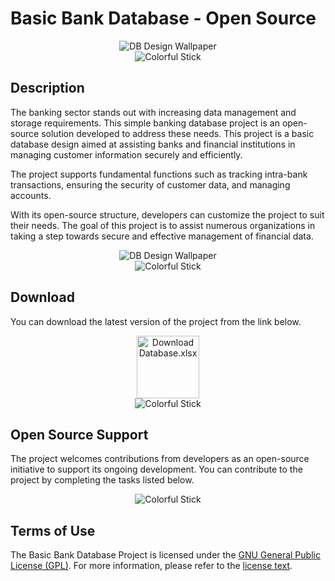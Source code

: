 # Basic Bank Database - Open Source

<!-- KAPAK FOTOĞRAFI -->
<div style="text-align:center;">
    <img src="https://raw.githubusercontent.com/beydah/BankDB-OpenSRC/main/assets/wallpaper.png" alt="DB Design Wallpaper">
</div>
<div style="text-align:center;">
    <img src="https://i.imgur.com/waxVImv.png" alt="Colorful Stick">
</div>

## Description

The banking sector stands out with increasing data management and storage requirements. This simple banking database project is an open-source solution developed to address these needs. This project is a basic database design aimed at assisting banks and financial institutions in managing customer information securely and efficiently.

The project supports fundamental functions such as tracking intra-bank transactions, ensuring the security of customer data, and managing accounts.

With its open-source structure, developers can customize the project to suit their needs. The goal of this project is to assist numerous organizations in taking a step towards secure and effective management of financial data.

<div style="text-align:center;">
    <img src="https://raw.githubusercontent.com/beydah/BankDB-OpenSRC/main/diagrams/Bank_Diagrams.png" alt="DB Design Wallpaper">
</div>

<div style="text-align:center;">
    <img src="https://i.imgur.com/waxVImv.png" alt="Colorful Stick">
</div>

## Download

You can download the latest version of the project from the link below.

<div style="text-align:center;">
    <a href="İNDİRİLECEK LİNK">
        <img src="https://raw.githubusercontent.com/beydah/Assets-Repository/6124749180f95990813b306a33f9cd5fa8a32397/images/downloadButton.svg" alt="Download Database.xlsx" height="100">
    </a>
</div>

<div style="text-align:center;">
    <img src="https://i.imgur.com/waxVImv.png" alt="Colorful Stick">
</div>

## Open Source Support

The project welcomes contributions from developers as an open-source initiative to support its ongoing development. You can contribute to the project by completing the tasks listed below.

<!-- GÖREVLER LİSTESİ -->

<div style="text-align:center;">
    <img src="https://i.imgur.com/waxVImv.png" alt="Colorful Stick">
</div>

## Terms of Use

The Basic Bank Database Project is licensed under the [GNU General Public License (GPL)](https://github.com/beydah/BankDB-OpenSRC/blob/main/LICENSE). For more information, please refer to the [license text](https://github.com/beydah/BankDB-OpenSRC/blob/main/LICENSE).
